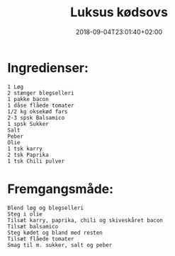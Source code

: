 ﻿---
title: "Luksus kødsovs"
date: 2018-09-04T23:01:40+02:00
draft: true
---
# Ingredienser:

	1 Løg
	2 stænger blegselleri
	1 pakke bacon
	1 dåse flåede tomater
	1/2 kg oksekød fars
	2-3 spsk Balsamico
	1 spsk Sukker
	Salt
	Peber
	Olie
	1 tsk karry
	2 tsk Paprika
	1 tsk Chili pulver

# Fremgangsmåde:

	Blend løg og blegselleri
	Steg i olie
	Tilsæt karry, paprika, chili og skiveskåret bacon
	Tilsæt balsamico
	Steg kødet og bland med resten
	Tilsæt flåede tomater
	Smag til m. sukker, salt og peber		